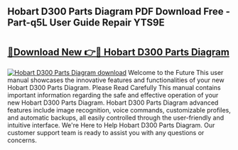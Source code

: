 ## Hobart D300 Parts Diagram PDF Download Free - Part-q5L User Guide Repair YTS9E

# <h2><a href="http://dft1bcr.blite.top/?on=Hobart+D300+Parts+Diagram">🔗Download New 👉🔴 Hobart D300 Parts Diagram</a></h2>

[![Hobart D300 Parts Diagram download](https://i.imgur.com/lujVjoI.png)](http://dft1bcr.blite.top/?on=Hobart+D300+Parts+Diagram)
Welcome to the Future This user manual showcases the innovative features and functionalities of your new Hobart D300 Parts Diagram. Please Read Carefully This manual contains important information regarding the safe and effective operation of your new Hobart D300 Parts Diagram. Hobart D300 Parts Diagram advanced features include image recognition, voice commands, customizable profiles, and automatic backups, all easily controlled through the user-friendly and intuitive interface. We're Here to Help Hobart D300 Parts Diagram. Our customer support team is ready to assist you with any questions or concerns.
